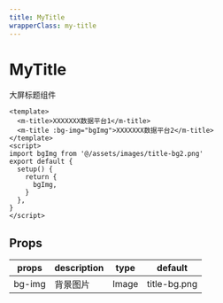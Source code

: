 ```yaml
---
title: MyTitle
wrapperClass: my-title
---
```


# MyTitle

大屏标题组件

```vue demo
<template>
  <m-title>XXXXXXX数据平台1</m-title>
  <m-title :bg-img="bgImg">XXXXXXX数据平台2</m-title>
</template>
<script>
import bgImg from '@/assets/images/title-bg2.png'
export default {
  setup() {
    return {
      bgImg,
    }
  },
}
</script>
```

## Props

| props  | description | type  | default      |
| ------ | ----------- | ----- | ------------ |
| bg-img | 背景图片    | Image | title-bg.png |

